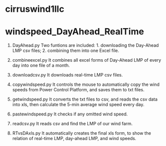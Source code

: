 # cirruswind1llc

# windspeed_DayAhead_RealTime

1. DayAhead.py
	Two funtions are included: 1. downloading the Day-Ahead LMP csv files; 2. combining them into one Excel file.

2. combineexcel.py
	It combines all excel forms of Day-Ahead LMP of every day into one file of a month.

3. downloadcsv.py
	It downloads real-time LMP csv files. 

4. copywindspeed.py
	It controls the mouse to automatically copy the wind speeds from Power Control Platform, and saves them to txt files.

5. getwindspeed.py
	It converts the txt files to csv, and reads the csv data into xls, then calculate the 5-min average wind speed every day.

6. pastewindspeed.py
	It checks if any omitted wind speed. 

7. readcsv.py
	It reads csv and find the LMP of our wind farm.

8. RTvsDAxls.py
	It automatically creates the final xls form, to show the relation of real-time LMP, day-ahead LMP, and wind speeds. 

